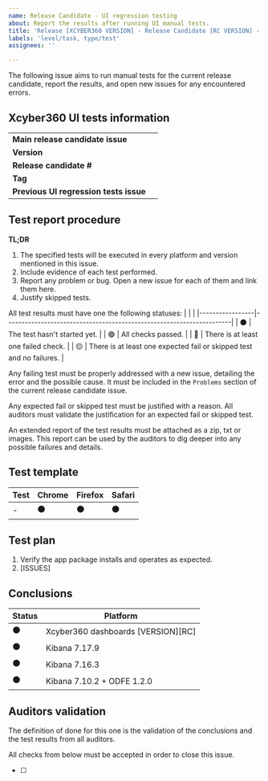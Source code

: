 ```yaml
---
name: Release Candidate - UI regression testing
about: Report the results after running UI manual tests.
title: 'Release [XCYBER360 VERSION] - Release Candidate [RC VERSION] - Xcyber360 UI regression testing'
labels: 'level/task, type/test'
assignees: ''

---
```


The following issue aims to run manual tests for the current release candidate, report the results, and open new issues for any encountered errors.

## Xcyber360 UI tests information
|                                        |     |
|----------------------------------------|-----|
| **Main release candidate issue**       |     |
| **Version**                            |     |
| **Release candidate #**                |     |
| **Tag**                                |     |
| **Previous UI regression tests issue** |     |

## Test report procedure

**TL;DR**
   1. The specified tests will be executed in every platform and version mentioned in this issue.
   1. Include evidence of each test performed.
   1. Report any problem or bug. Open a new issue for each of them and link them here.
   1. Justify skipped tests.


All test results must have one the following statuses: 
|                 |                                                                      |
|-----------------|----------------------------------------------------------------------|
| :black_circle:  | The test hasn't started yet.                                         |
| :green_circle:  | All checks passed.                                                   |
| :red_circle:    | There is at least one failed check.                                  |
| :yellow_circle: | There is at least one expected fail or skipped test and no failures. |


Any failing test must be properly addressed with a new issue, detailing the error and the possible cause.
It must be included in the `Problems` section of the current release candidate issue.

Any expected fail or skipped test must be justified with a reason. 
All auditors must validate the justification for an expected fail or skipped test.

An extended report of the test results must be attached as a zip, txt or images. 
This report can be used by the auditors to dig deeper into any possible failures and details.

## Test template

| Test | Chrome         | Firefox        | Safari         |
|------|----------------|----------------|----------------|
| -    | :black_circle: | :black_circle: | :black_circle: |


## Test plan

1. Verify the app package installs and operates as expected.
2. [ISSUES]


## Conclusions

| Status         | Platform                       |
|----------------|--------------------------------|
| :black_circle: | Xcyber360 dashboards [VERSION][RC] |
| :black_circle: | Kibana 7.17.9                  |
| :black_circle: | Kibana 7.16.3                  |
| :black_circle: | Kibana 7.10.2 + ODFE 1.2.0     |

<!-- ** Copy and paste as a new comment. Modify as needed. **

## Conclusions

All tests have been executed and the results can be above.


All tests have passed and the fails have been reported or justified. I therefore conclude that this issue is finished and OK for this release candidate.
-->

## Auditors validation
The definition of done for this one is the validation of the conclusions and the test results from all auditors.

All checks from below must be accepted in order to close this issue.

- [ ] 
